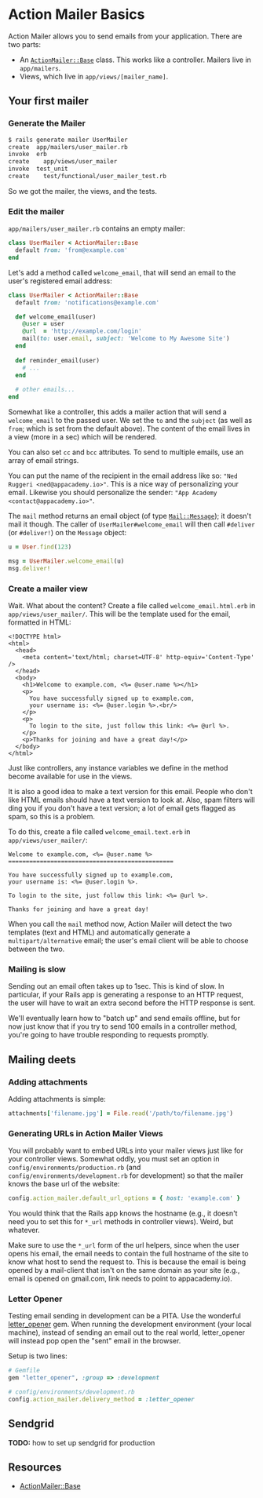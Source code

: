 # Action Mailer Basics

Action Mailer allows you to send emails from your application. There
are two parts:

* An [`ActionMailer::Base`][action-mailer-base-docs] class. This works
  like a controller. Mailers live in `app/mailers`.
* Views, which live in `app/views/[mailer_name]`.

## Your first mailer
### Generate the Mailer

```bash
$ rails generate mailer UserMailer
create  app/mailers/user_mailer.rb
invoke  erb
create    app/views/user_mailer
invoke  test_unit
create    test/functional/user_mailer_test.rb
```

So we got the mailer, the views, and the tests.

### Edit the mailer

`app/mailers/user_mailer.rb` contains an empty mailer:

```ruby
class UserMailer < ActionMailer::Base
  default from: 'from@example.com'
end
```

Let's add a method called `welcome_email`, that will send an email to
the user's registered email address:

```ruby
class UserMailer < ActionMailer::Base
  default from: 'notifications@example.com'

  def welcome_email(user)
    @user = user
    @url  = 'http://example.com/login'
    mail(to: user.email, subject: 'Welcome to My Awesome Site')
  end
  
  def reminder_email(user)
    # ...
  end
  
  # other emails...
end
```

Somewhat like a controller, this adds a mailer action that will send a
`welcome_email` to the passed user. We set the `to` and the `subject`
(as well as `from`; which is set from the default above). The content
of the email lives in a view (more in a sec) which will be rendered.

You can also set `cc` and `bcc` attributes. To send to multiple
emails, use an array of email strings.

You can put the name of the recipient in the email address like so:
`"Ned Ruggeri <ned@appacademy.io>"`. This is a nice way of
personalizing your email. Likewise you should personalize the sender:
`"App Academy <contact@appacademy.io>"`.

The `mail` method returns an email object (of type
[`Mail::Message`][mail-message-github]); it doesn't mail it
though. The caller of `UserMailer#welcome_email` will then call
`#deliver` (or `#deliver!`) on the `Message` object:

```ruby
u = User.find(123)

msg = UserMailer.welcome_email(u)
msg.deliver!
```

### Create a mailer view

Wait. What about the content? Create a file called
`welcome_email.html.erb` in `app/views/user_mailer/`. This will be the
template used for the email, formatted in HTML:

```html+erb
<!DOCTYPE html>
<html>
  <head>
    <meta content='text/html; charset=UTF-8' http-equiv='Content-Type' />
  </head>
  <body>
    <h1>Welcome to example.com, <%= @user.name %></h1>
    <p>
      You have successfully signed up to example.com,
      your username is: <%= @user.login %>.<br/>
    </p>
    <p>
      To login to the site, just follow this link: <%= @url %>.
    </p>
    <p>Thanks for joining and have a great day!</p>
  </body>
</html>
```

Just like controllers, any instance variables we define in the method
become available for use in the views.

It is also a good idea to make a text version for this email. People
who don't like HTML emails should have a text version to look
at. Also, spam filters will ding you if you don't have a text version;
a lot of email gets flagged as spam, so this is a problem.

To do this, create a file called `welcome_email.text.erb` in
`app/views/user_mailer/`:

```erb
Welcome to example.com, <%= @user.name %>
===============================================

You have successfully signed up to example.com,
your username is: <%= @user.login %>.

To login to the site, just follow this link: <%= @url %>.

Thanks for joining and have a great day!
```

When you call the `mail` method now, Action Mailer will detect the two
templates (text and HTML) and automatically generate a
`multipart/alternative` email; the user's email client will be able to
choose between the two.

### Mailing is slow

Sending out an email often takes up to 1sec. This is kind of slow. In
particular, if your Rails app is generating a response to an HTTP
request, the user will have to wait an extra second before the
HTTP response is sent.

We'll eventually learn how to "batch up" and send emails offline, but
for now just know that if you try to send 100 emails in a controller
method, you're going to have trouble responding to requests promptly.

## Mailing deets
### Adding attachments

Adding attachments is simple:

```ruby
attachments['filename.jpg'] = File.read('/path/to/filename.jpg')
```

### Generating URLs in Action Mailer Views

You will probably want to embed URLs into your mailer views just like
for your controller views. Somewhat oddly, you must set an option in
`config/environments/production.rb` (and
`config/environments/development.rb` for development) so that the
mailer knows the base url of the website:

```ruby
config.action_mailer.default_url_options = { host: 'example.com' }
```

You would think that the Rails app knows the hostname (e.g., it
doesn't need you to set this for `*_url` methods in controller
views). Weird, but whatever.

Make sure to use the `*_url` form of the url helpers, since when the
user opens his email, the email needs to contain the full hostname of
the site to know what host to send the request to. This is because the
email is being opened by a mail-client that isn't on the same domain
as your site (e.g., email is opened on gmail.com, link needs to point
to appacademy.io).

### Letter Opener

Testing email sending in development can be a PITA. Use the wonderful
[letter_opener][letter-opener-github] gem. When running the
development environment (your local machine), instead of sending an
email out to the real world, letter\_opener will instead pop open the
"sent" email in the browser.

Setup is two lines:

```ruby
# Gemfile
gem "letter_opener", :group => :development

# config/environments/development.rb
config.action_mailer.delivery_method = :letter_opener
```

## Sendgrid

**TODO:** how to set up sendgrid for production

## Resources

* [ActionMailer::Base][action-mailer-base-docs]

[action-mailer-base-docs]: http://api.rubyonrails.org/classes/ActionMailer/Base.html
[mail-message-github]: https://github.com/mikel/mail/blob/master/lib/mail/message.rb
[letter-opener-github]: https://github.com/ryanb/letter_opener

